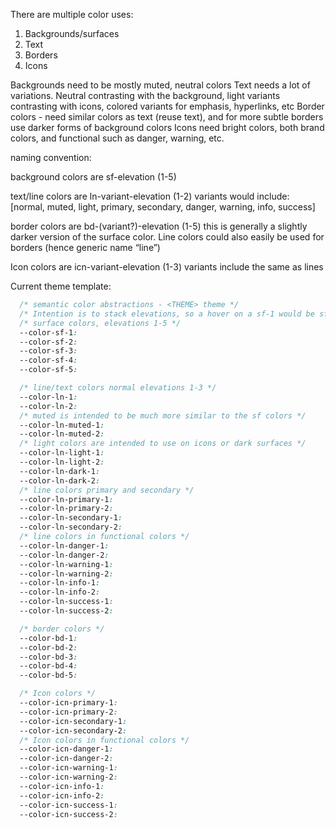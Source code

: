 There are multiple color uses:

1. Backgrounds/surfaces
2. Text
3. Borders
4. Icons

Backgrounds need to be mostly muted, neutral colors
Text needs a lot of variations. Neutral contrasting with the background, light variants contrasting with icons, colored variants for emphasis, hyperlinks, etc
Border colors - need similar colors as text (reuse text), and for more subtle borders use darker forms of background colors
Icons need bright colors, both brand colors, and functional such as danger, warning, etc.


naming convention:

background colors are sf-elevation (1-5)

text/line colors are ln-variant-elevation (1-2) 
	variants would include: [normal, muted, light, primary, secondary, danger, warning, info, success]
	
border colors are bd-(variant?)-elevation (1-5)
	this is generally a slightly darker version of the surface color. Line colors could also easily be used for borders (hence generic name “line”)
	
Icon colors are icn-variant-elevation (1-3)
	variants include the same as lines

Current theme template:

```css
  /* semantic color abstractions - <THEME> theme */
  /* Intention is to stack elevations, so a hover on a sf-1 would be sf-2 */
  /* surface colors, elevations 1-5 */
  --color-sf-1:
  --color-sf-2:
  --color-sf-3:
  --color-sf-4:
  --color-sf-5:

  /* line/text colors normal elevations 1-3 */
  --color-ln-1:
  --color-ln-2:
  /* muted is intended to be much more similar to the sf colors */
  --color-ln-muted-1:
  --color-ln-muted-2:
  /* light colors are intended to use on icons or dark surfaces */
  --color-ln-light-1:
  --color-ln-light-2:
  --color-ln-dark-1:
  --color-ln-dark-2:
  /* line colors primary and secondary */
  --color-ln-primary-1:
  --color-ln-primary-2:
  --color-ln-secondary-1:
  --color-ln-secondary-2:
  /* line colors in functional colors */
  --color-ln-danger-1:
  --color-ln-danger-2:
  --color-ln-warning-1:
  --color-ln-warning-2:
  --color-ln-info-1:
  --color-ln-info-2:
  --color-ln-success-1:
  --color-ln-success-2:

  /* border colors */
  --color-bd-1:
  --color-bd-2:
  --color-bd-3:
  --color-bd-4:
  --color-bd-5:

  /* Icon colors */
  --color-icn-primary-1:
  --color-icn-primary-2:
  --color-icn-secondary-1:
  --color-icn-secondary-2:
  /* Icon colors in functional colors */
  --color-icn-danger-1:
  --color-icn-danger-2:
  --color-icn-warning-1:
  --color-icn-warning-2:
  --color-icn-info-1:
  --color-icn-info-2:
  --color-icn-success-1:
  --color-icn-success-2:
```